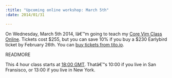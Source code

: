 ```yaml
--- 
:title: "Upcoming online workshop: March 5th"
:date: 2014/01/31

---
```


On Wednesday, March 5th 2014, Iâ€™m going to teach my [Core Vim Class Online][class]. Tickets cost $255, but you can save 10% if you buy a $230 Earlybird ticket by February 26th. You can [buy tickets from tito.io][tickets].

[class]: /classes/core-vim
[tickets]: https://ti.to/studio-nelstrom/core-vim-class-online-4


READMORE

This 4 hour class starts at [18:00 GMT][zones]. Thatâ€™s 10:00 if you live in San Fransisco, or 13:00 if you live in New York. 

[zones]: http://www.timeanddate.com/worldclock/fixedtime.html?msg=Core+Vim+Class+Online&iso=20140305T18&p1=136&ah=4
